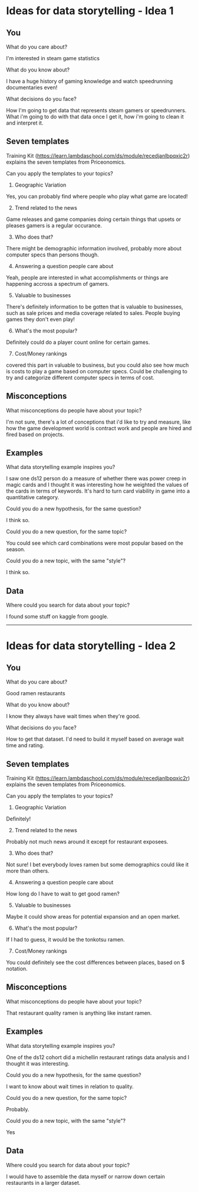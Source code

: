 
# Ideas for data storytelling - Idea 1

## You

What do you care about?

I'm interested in steam game statistics

What do you know about?

I have a huge history of gaming knowledge and watch speedrunning documentaries even!

What decisions do you face?

How I'm going to get data that represents steam gamers or speedrunners. What i'm going to do with that data once I get it, how i'm going to clean it and interpret it.

## Seven templates

Training Kit (https://learn.lambdaschool.com/ds/module/recedjanlbpqxic2r) explains the seven templates from Priceonomics.

Can you apply the templates to your topics? 

1. Geographic Variation

Yes, you can probably find where people who play what game are located!

2. Trend related to the news

Game releases and game companies doing certain things that upsets or pleases gamers is a regular occurance.

3. Who does that?

There might be demographic information involved, probably more about computer specs than persons though.

4. Answering a question people care about

Yeah, people are interested in what accomplishments or things are happening accross a spectrum of gamers.

5. Valuable to businesses

There's definitely information to be gotten that is valuable to businesses, such as sale prices and media coverage related to sales. People buying games they don't even play!

6. What's the most popular?

Definitely could do a player count online for certain games.


7. Cost/Money rankings

covered this part in valuable to business, but you could also see how much is costs to play a game based on computer specs. Could be challenging to try and categorize different computer specs in terms of cost.

## Misconceptions

What misconceptions do people have about your topic?

I'm not sure, there's a lot of conceptions that i'd like to try and measure, like how the game development world is contract work and people are hired and fired based on projects.


## Examples

What data storytelling example inspires you?

I saw one ds12 person do a measure of whether there was power creep in magic cards and I thought it was interesting how he weighted the values of the cards in terms of keywords. It's hard to turn card viability in game into a quantitative category.

Could you do a new hypothesis, for the same question?

I think so.


Could you do a new question, for the same topic?

You could see which card combinations were most popular based on the season.


Could you do a new topic, with the same "style"?

I think so.


## Data

Where could you search for data about your topic?

I found some stuff on kaggle from google.

---

# Ideas for data storytelling - Idea 2

## You

What do you care about?

Good ramen restaurants

What do you know about?

I know they always have wait times when they're good.

What decisions do you face?

How to get that dataset. I'd need to build it myself based on average wait time and rating.


## Seven templates

Training Kit (https://learn.lambdaschool.com/ds/module/recedjanlbpqxic2r) explains the seven templates from Priceonomics.

Can you apply the templates to your topics? 

1. Geographic Variation

Definitely!

2. Trend related to the news

Probably not much news around it except for restaurant exposees.


3. Who does that?

Not sure! I bet everybody loves ramen but some demographics could like it more than others.


4. Answering a question people care about

How long do I have to wait to get good ramen?


5. Valuable to businesses

Maybe it could show areas for potential expansion and an open market.


6. What's the most popular?

If I had to guess, it would be the tonkotsu ramen.

7. Cost/Money rankings

You could definitely see the cost differences between places, based on $ notation.


## Misconceptions

What misconceptions do people have about your topic?

That restaurant quality ramen is anything like instant ramen.

## Examples

What data storytelling example inspires you?

One of the ds12 cohort did a michellin restaurant ratings data analysis and I thought it was interesting.


Could you do a new hypothesis, for the same question?

I want to know about wait times in relation to quality.

Could you do a new question, for the same topic?

Probably.


Could you do a new topic, with the same "style"?

Yes


## Data

Where could you search for data about your topic?

I would have to assemble the data myself or narrow down certain restaurants in a larger dataset.
